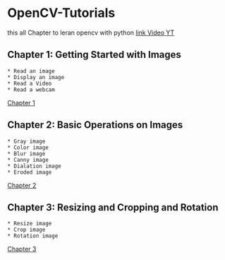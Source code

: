 # OpenCV-Tutorials

this all Chapter to leran opencv with python
[link Video YT](https://youtu.be/WQeoO7MI0Bs)


## Chapter 1: Getting Started with Images
    * Read an image
    * Display an image
    * Read a Video
    * Read a webcam

[Chapter 1](Chapter1.py)


## Chapter 2: Basic Operations on Images
    * Gray image
    * Color image
    * Blur image
    * Canny image
    * Dialation image
    * Eroded image
[Chapter 2](Chapter2.py)

## Chapter 3: Resizing and Cropping and Rotation
    * Resize image
    * Crop image
    * Rotation image
[Chapter 3](Chapter3.py)